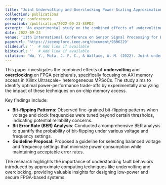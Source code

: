 ```yaml
---
title: "Joint Undervolting and Overclocking Power Scaling Approximation on FPGAs"
collection: publications
category: conferences
permalink: /publication/2022-09-23-SSPD2
excerpt: 'An experimental study on the combined effects of undervolting and overclocking on FPGA peripherals, focusing on AXI memory access in Xilinx Ultrascale+ MPSoCs, to identify optimal power-performance trade-offs.'
date: 2022‑09‑23
venue: '11th International Conference on Sensor Signal Processing for Defence (SSPD 2022)'
paperurl: 'https://ieeexplore.ieee.org/document/9896229'
slidesurl: ''  # Add link if available
bibtexurl: ''  # Add link if available
citation: 'Wu, Y., Mota, J. F. C., & Wallace, A. M. (2022). Joint undervolting and overclocking power scaling approximation on FPGAs. <i>IEEE 11th International Conference on Sensor Signal Processing for Defence (SSPD 2022): Proceedings</i>. IEEE.'
---
```


This paper investigates the combined effects of **undervolting** and **overclocking** on FPGA peripherals, specifically focusing on AXI memory access in Xilinx Ultrascale+ heterogeneous MPSoCs. The study aims to identify optimal power-performance trade-offs by experimentally analyzing the impact of these techniques on on-chip memory access.

Key findings include:
- **Bit-flipping Patterns**: Observed fine-grained bit-flipping patterns when voltage and clock frequencies were tuned beyond certain thresholds, indicating potential reliability concerns.
- **Bit Error Rate (BER) Analysis**: Conducted a comprehensive BER analysis to quantify the probability of bit-flipping under various voltage and frequency settings.
- **Guideline Proposal**: Proposed a guideline for selecting balanced voltage and frequency settings that minimize power consumption while maintaining acceptable error rates.

The research highlights the importance of understanding fault behaviors introduced by approximate computing techniques like undervolting and overclocking, providing valuable insights for designing low-power and secure FPGA-based systems.
